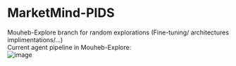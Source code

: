 # MarketMind-PIDS
Mouheb-Explore branch for random explorations (Fine-tuning/ architectures implimentations/...) <br>
Current agent pipeline in Mouheb-Explore:<br>
![image](https://github.com/user-attachments/assets/b22c3cb3-296b-4ec9-9ba2-cde96b3ab03e)
